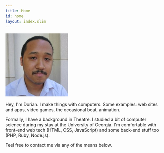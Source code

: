 ```yaml
---
title: Home
id: home
layout: index.slim
---
```

<img src="/img/gravatar.jpg" width="200" height="200">

Hey, I'm Dorian. I make things with computers. Some examples: web sites and 
apps, video games, the occasional beat, animation.

Formally, I have a background in Theatre. I studied a bit of computer
science during my stay at the University of Georgia. I'm comfortable
with front-end web tech (HTML, CSS, JavaScript) and some back-end stuff
too (PHP, Ruby, Node.js).

Feel free to contact me via any of the means below.
